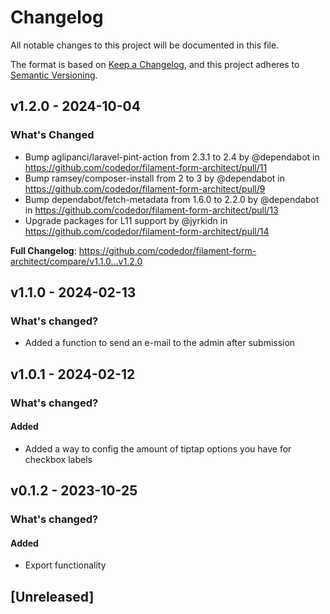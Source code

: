 # Changelog

All notable changes to this project will be documented in this file.

The format is based on [Keep a Changelog](https://keepachangelog.com/en/1.0.0/),
and this project adheres to [Semantic Versioning](https://semver.org/spec/v2.0.0.html).

## v1.2.0 - 2024-10-04

### What's Changed

* Bump aglipanci/laravel-pint-action from 2.3.1 to 2.4 by @dependabot in https://github.com/codedor/filament-form-architect/pull/11
* Bump ramsey/composer-install from 2 to 3 by @dependabot in https://github.com/codedor/filament-form-architect/pull/9
* Bump dependabot/fetch-metadata from 1.6.0 to 2.2.0 by @dependabot in https://github.com/codedor/filament-form-architect/pull/13
* Upgrade packages for L11 support by @jyrkidn in https://github.com/codedor/filament-form-architect/pull/14

**Full Changelog**: https://github.com/codedor/filament-form-architect/compare/v1.1.0...v1.2.0

## v1.1.0 - 2024-02-13

### What's changed?

- Added a function to send an e-mail to the admin after submission

## v1.0.1 - 2024-02-12

### What's changed?

#### Added

- Added a way to config the amount of tiptap options you have for checkbox labels

## v0.1.2 - 2023-10-25

### What's  changed?

#### Added

- Export functionality

## [Unreleased]
